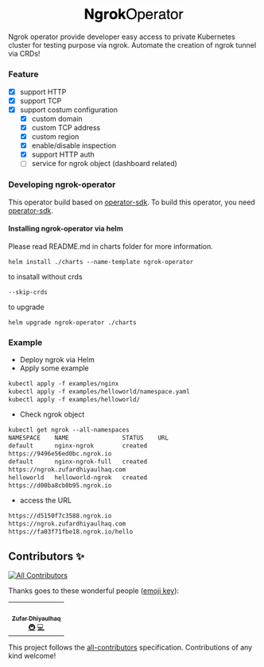 <div style="text-align:center">
<img src="./logo.png" width="200">
</div>

Ngrok operator provide developer easy access to private Kubernetes cluster for testing purpose via ngrok. Automate the creation of ngrok tunnel via CRDs!

### Feature
- [x] support HTTP
- [x] support TCP
- [x] support costum configuration
  - [x] custom domain
  - [x] custom TCP address
  - [x] custom region
  - [x] enable/disable inspection
  - [x] support HTTP auth
  - [ ] service for ngrok object (dashboard related)

### Developing ngrok-operator
This operator build based on [operator-sdk](https://sdk.operatorframework.io/docs/install-operator-sdk/). To build this operator, you need [operator-sdk](https://sdk.operatorframework.io/docs/install-operator-sdk/).

#### Installing ngrok-operator via helm
Please read README.md in charts folder for more information.
```
helm install ./charts --name-template ngrok-operator
```

to insatall without crds
```
--skip-crds
```

to upgrade
```
helm upgrade ngrok-operator ./charts
```

### Example
- Deploy ngrok via Helm
- Apply some example
```
kubectl apply -f examples/nginx
kubectl apply -f examples/helloworld/namespace.yaml
kubectl apply -f examples/helloworld/
```
- Check ngrok object
```
kubectl get ngrok --all-namespaces
NAMESPACE    NAME               STATUS    URL
default      nginx-ngrok        created   https://9496e56ed0bc.ngrok.io
default      nginx-ngrok-full   created   https://ngrok.zufardhiyaulhaq.com
helloworld   helloworld-ngrok   created   https://d00ba8cb0b95.ngrok.io
```
- access the URL
```
https://d5150f7c3588.ngrok.io
https://ngrok.zufardhiyaulhaq.com
https://fa03f71fbe18.ngrok.io/hello
```

## Contributors ✨
<!-- ALL-CONTRIBUTORS-BADGE:START - Do not remove or modify this section -->
[![All Contributors](https://img.shields.io/badge/all_contributors-1-orange.svg?style=flat-square)](#contributors-)
<!-- ALL-CONTRIBUTORS-BADGE:END -->

Thanks goes to these wonderful people ([emoji key](https://allcontributors.org/docs/en/emoji-key)):

<!-- ALL-CONTRIBUTORS-LIST:START - Do not remove or modify this section -->
<!-- prettier-ignore-start -->
<!-- markdownlint-disable -->
<table>
  <tr>
    <td align="center"><a href="http://zufardhiyaulhaq.com"><img src="https://avatars3.githubusercontent.com/u/11990726?v=4" width="100px;" alt=""/><br /><sub><b>Zufar Dhiyaulhaq</b></sub></a><br /><a href="#infra-zufardhiyaulhaq" title="Infrastructure (Hosting, Build-Tools, etc)">🚇</a> <a href="https://github.com/zufardhiyaulhaq/ngrok-operator/commits?author=zufardhiyaulhaq" title="Code">💻</a></td>
  </tr>
</table>

<!-- markdownlint-enable -->
<!-- prettier-ignore-end -->
<!-- ALL-CONTRIBUTORS-LIST:END -->

This project follows the [all-contributors](https://github.com/all-contributors/all-contributors) specification. Contributions of any kind welcome!
